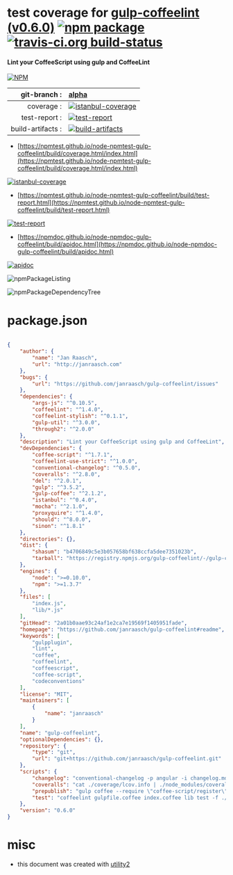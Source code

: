# test coverage for  [gulp-coffeelint (v0.6.0)](https://github.com/janraasch/gulp-coffeelint#readme)  [![npm package](https://img.shields.io/npm/v/npmtest-gulp-coffeelint.svg?style=flat-square)](https://www.npmjs.org/package/npmtest-gulp-coffeelint) [![travis-ci.org build-status](https://api.travis-ci.org/npmtest/node-npmtest-gulp-coffeelint.svg)](https://travis-ci.org/npmtest/node-npmtest-gulp-coffeelint)
#### Lint your CoffeeScript using gulp and CoffeeLint

[![NPM](https://nodei.co/npm/gulp-coffeelint.png?downloads=true&downloadRank=true&stars=true)](https://www.npmjs.com/package/gulp-coffeelint)

| git-branch : | [alpha](https://github.com/npmtest/node-npmtest-gulp-coffeelint/tree/alpha)|
|--:|:--|
| coverage : | [![istanbul-coverage](https://npmtest.github.io/node-npmtest-gulp-coffeelint/build/coverage.badge.svg)](https://npmtest.github.io/node-npmtest-gulp-coffeelint/build/coverage.html/index.html)|
| test-report : | [![test-report](https://npmtest.github.io/node-npmtest-gulp-coffeelint/build/test-report.badge.svg)](https://npmtest.github.io/node-npmtest-gulp-coffeelint/build/test-report.html)|
| build-artifacts : | [![build-artifacts](https://npmtest.github.io/node-npmtest-gulp-coffeelint/glyphicons_144_folder_open.png)](https://github.com/npmtest/node-npmtest-gulp-coffeelint/tree/gh-pages/build)|

- [https://npmtest.github.io/node-npmtest-gulp-coffeelint/build/coverage.html/index.html](https://npmtest.github.io/node-npmtest-gulp-coffeelint/build/coverage.html/index.html)

[![istanbul-coverage](https://npmtest.github.io/node-npmtest-gulp-coffeelint/build/screenCapture.buildCi.browser.%252Ftmp%252Fbuild%252Fcoverage.lib.html.png)](https://npmtest.github.io/node-npmtest-gulp-coffeelint/build/coverage.html/index.html)

- [https://npmtest.github.io/node-npmtest-gulp-coffeelint/build/test-report.html](https://npmtest.github.io/node-npmtest-gulp-coffeelint/build/test-report.html)

[![test-report](https://npmtest.github.io/node-npmtest-gulp-coffeelint/build/screenCapture.buildCi.browser.%252Ftmp%252Fbuild%252Ftest-report.html.png)](https://npmtest.github.io/node-npmtest-gulp-coffeelint/build/test-report.html)

- [https://npmdoc.github.io/node-npmdoc-gulp-coffeelint/build/apidoc.html](https://npmdoc.github.io/node-npmdoc-gulp-coffeelint/build/apidoc.html)

[![apidoc](https://npmdoc.github.io/node-npmdoc-gulp-coffeelint/build/screenCapture.buildCi.browser.%252Ftmp%252Fbuild%252Fapidoc.html.png)](https://npmdoc.github.io/node-npmdoc-gulp-coffeelint/build/apidoc.html)

![npmPackageListing](https://npmtest.github.io/node-npmtest-gulp-coffeelint/build/screenCapture.npmPackageListing.svg)

![npmPackageDependencyTree](https://npmtest.github.io/node-npmtest-gulp-coffeelint/build/screenCapture.npmPackageDependencyTree.svg)



# package.json

```json

{
    "author": {
        "name": "Jan Raasch",
        "url": "http://janraasch.com"
    },
    "bugs": {
        "url": "https://github.com/janraasch/gulp-coffeelint/issues"
    },
    "dependencies": {
        "args-js": "^0.10.5",
        "coffeelint": "^1.4.0",
        "coffeelint-stylish": "^0.1.1",
        "gulp-util": "^3.0.0",
        "through2": "^2.0.0"
    },
    "description": "Lint your CoffeeScript using gulp and CoffeeLint",
    "devDependencies": {
        "coffee-script": "^1.7.1",
        "coffeelint-use-strict": "^1.0.0",
        "conventional-changelog": "^0.5.0",
        "coveralls": "^2.8.0",
        "del": "^2.0.1",
        "gulp": "^3.5.2",
        "gulp-coffee": "^2.1.2",
        "istanbul": "^0.4.0",
        "mocha": "^2.1.0",
        "proxyquire": "^1.4.0",
        "should": "^8.0.0",
        "sinon": "^1.8.1"
    },
    "directories": {},
    "dist": {
        "shasum": "b4706849c5e3b057658bf638ccfa5dee7351023b",
        "tarball": "https://registry.npmjs.org/gulp-coffeelint/-/gulp-coffeelint-0.6.0.tgz"
    },
    "engines": {
        "node": ">=0.10.0",
        "npm": ">=1.3.7"
    },
    "files": [
        "index.js",
        "lib/*.js"
    ],
    "gitHead": "2a01b0aae93c24af1e2ca7e19569f1405951fade",
    "homepage": "https://github.com/janraasch/gulp-coffeelint#readme",
    "keywords": [
        "gulpplugin",
        "lint",
        "coffee",
        "coffeelint",
        "coffeescript",
        "coffee-script",
        "codeconventions"
    ],
    "license": "MIT",
    "maintainers": [
        {
            "name": "janraasch"
        }
    ],
    "name": "gulp-coffeelint",
    "optionalDependencies": {},
    "repository": {
        "type": "git",
        "url": "git+https://github.com/janraasch/gulp-coffeelint.git"
    },
    "scripts": {
        "changelog": "conventional-changelog -p angular -i changelog.md -w",
        "coveralls": "cat ./coverage/lcov.info | ./node_modules/coveralls/bin/coveralls.js",
        "prepublish": "gulp coffee --require \"coffee-script/register\"",
        "test": "coffeelint gulpfile.coffee index.coffee lib test -f ./coffeelint.json && istanbul test _mocha --report lcovonly -- ./test/*.coffee --require coffee-script/register --reporter spec"
    },
    "version": "0.6.0"
}
```



# misc
- this document was created with [utility2](https://github.com/kaizhu256/node-utility2)
